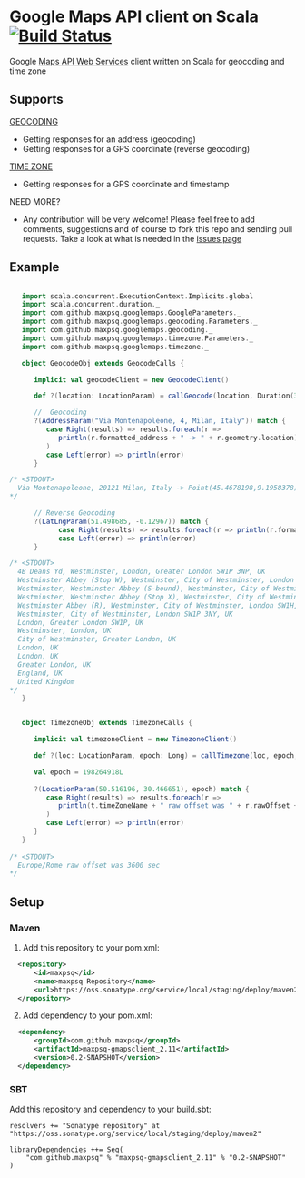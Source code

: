 # Google Maps API client on Scala [![Build Status](https://secure.travis-ci.org/thenewmotion/scala-geocode.png)](http://travis-ci.org/maxpsq/google-maps-api-ws-scala-client)

Google [Maps API Web Services](https://developers.google.com/maps/documentation/webservices/) client written on Scala for geocoding and time zone

## Supports

[GEOCODING](https://developers.google.com/maps/documentation/geocoding/)
* Getting responses for an address (geocoding)
* Getting responses for a GPS coordinate (reverse geocoding)

[TIME ZONE](https://developers.google.com/maps/documentation/timezone/)
* Getting responses for a GPS coordinate and timestamp 

NEED MORE?
* Any contribution will be very welcome! Please feel free to add comments, suggestions and of course to fork this repo and sending pull requests. Take a look at what is needed in the [issues page](https://github.com/maxpsq/google-maps-api-ws-scala-client/issues/)

## Example

```scala

   import scala.concurrent.ExecutionContext.Implicits.global
   import scala.concurrent.duration._
   import com.github.maxpsq.googlemaps.GoogleParameters._
   import com.github.maxpsq.googlemaps.geocoding.Parameters._
   import com.github.maxpsq.googlemaps.geocoding._
   import com.github.maxpsq.googlemaps.timezone.Parameters._
   import com.github.maxpsq.googlemaps.timezone._

   object GeocodeObj extends GeocodeCalls {

      implicit val geocodeClient = new GeocodeClient()

      def ?(location: LocationParam) = callGeocode(location, Duration(3, SECONDS))

      //  Geocoding
      ?(AddressParam("Via Montenapoleone, 4, Milan, Italy")) match {
         case Right(results) => results.foreach(r => 
            println(r.formatted_address + " -> " + r.geometry.location)
         )
         case Left(error) => println(error)
      }

/* <STDOUT>
  Via Montenapoleone, 20121 Milan, Italy -> Point(45.4678198,9.1958378)
*/

      // Reverse Geocoding
      ?(LatLngParam(51.498685, -0.12967)) match {
            case Right(results) => results.foreach(r => println(r.formatted_address))
            case Left(error) => println(error)
      }

/* <STDOUT>
  4B Deans Yd, Westminster, London, Greater London SW1P 3NP, UK
  Westminster Abbey (Stop W), Westminster, City of Westminster, London SW1P, UK
  Westminster, Westminster Abbey (S-bound), Westminster, City of Westminster, London SW1P, UK
  Westminster, Westminster Abbey (Stop X), Westminster, City of Westminster, London SW1P, UK
  Westminster Abbey (R), Westminster, City of Westminster, London SW1H, UK
  Westminster, City of Westminster, London SW1P 3NY, UK
  London, Greater London SW1P, UK
  Westminster, London, UK
  City of Westminster, Greater London, UK
  London, UK
  London, UK
  Greater London, UK
  England, UK
  United Kingdom
*/
   }


   object TimezoneObj extends TimezoneCalls {

      implicit val timezoneClient = new TimezoneClient()

      def ?(loc: LocationParam, epoch: Long) = callTimezone(loc, epoch, Duration(3, SECONDS))

      val epoch = 198264918L
      
      ?(LocationParam(50.516196, 30.466651), epoch) match {
         case Right(results) => results.foreach(r => 
            println(t.timeZoneName + " raw offset was " + r.rawOffset + " sec")
         )
         case Left(error) => println(error)
      }
   }
   
/* <STDOUT>   
  Europe/Rome raw offset was 3600 sec
*/
```


## Setup

### Maven

1. Add this repository to your pom.xml:
  ```xml
    <repository>
        <id>maxpsq</id>
        <name>maxpsq Repository</name>
        <url>https://oss.sonatype.org/service/local/staging/deploy/maven2</url>
    </repository>
  ```

2. Add dependency to your pom.xml:
  ```xml
    <dependency>
        <groupId>com.github.maxpsq</groupId>
        <artifactId>maxpsq-gmapsclient_2.11</artifactId>
        <version>0.2-SNAPSHOT</version>
    </dependency>
  ```

### SBT

Add this repository and dependency to your build.sbt:
```
resolvers += "Sonatype repository" at "https://oss.sonatype.org/service/local/staging/deploy/maven2"

libraryDependencies ++= Seq(
    "com.github.maxpsq" % "maxpsq-gmapsclient_2.11" % "0.2-SNAPSHOT"
)
```
